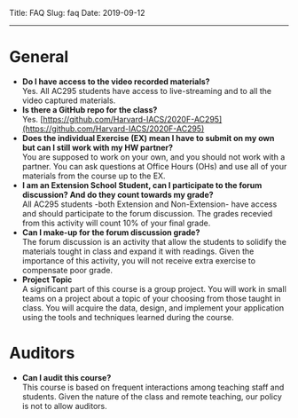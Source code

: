 Title: FAQ
Slug: faq
Date: 2019-09-12

<style>
pre {
  background-color: #F5F5F5;
  display: block;
  font-family: monospace;
  font-size: 14px;
  white-space: pre;
  border-color: #999999;
  border-width: 1px;
  border-style: solid;
  border-radius: 6px;
  margin: 1em 0;
  padding: 5px;
  white-space: pre-wrap;
}
.containerMain {
    display: flex;
    width: 100%;
    height: 300px;
}
</style>



<hr>

# General
- **Do I have access to the video recorded materials?** <br/>
  Yes. All AC295 students have access to live-streaming and to all the video captured materials.
- **Is there a GitHub repo for the class?**<br/>
  Yes. [https://github.com/Harvard-IACS/2020F-AC295](https://github.com/Harvard-IACS/2020F-AC295) 
- **Does the individual Exercise (EX) mean I have to submit on my own but can I still work with my HW partner?**<br/>
  You are supposed to work on your own, and you should not work with a partner. You can ask questions at Office Hours (OHs) and use all of your materials from the course up to the EX.
- **I am an Extension School Student, can I participate to the forum discussion? And do they count towards my grade?**<br/>
  All AC295 students -both Extension and Non-Extension- have access and should participate to the forum discussion. The grades recevied from this activity will count 10% of your final grade.
- **Can I make-up for the forum discussion grade?**<br/>
  The forum discussion is an activity that allow the students to solidify the materials tought in class and expand it with readings. Given the importance of this activity, you will not receive extra exercise to compensate poor grade. 
- **Project Topic**<br/>
  A significant part of this course is a group project. You will work in small teams on a project about a topic of your choosing from those taught in class. You will acquire the data, design, and implement your application using the tools and techniques learned during the course.

# Auditors
- **Can I audit this course?**<br/>
  This course is based on frequent interactions among teaching staff and students. Given the nature of the class and remote teaching, our policy is not to allow auditors.